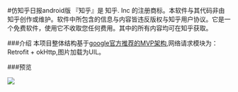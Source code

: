 #仿知乎日报android版
『知乎』是 知乎. Inc 的注册商标。本软件与其代码非由知乎创作或维护。软件中所包含的信息与内容皆违反版权与知乎用户协议。它是一个免费软件，使用它不收取您任何费用。其中的所有内容均可在知乎获取。


###介绍
本项目整体结构基于[google官方推荐的MVP架构](https://github.com/googlesamples/android-architecture),网络请求模块为：Retrofit + okHttp,图片加载为UIL。


###预览

![](http://ww3.sinaimg.cn/large/b00f9334jw1ev3n9dz086g20gh0r1e83.gif)
